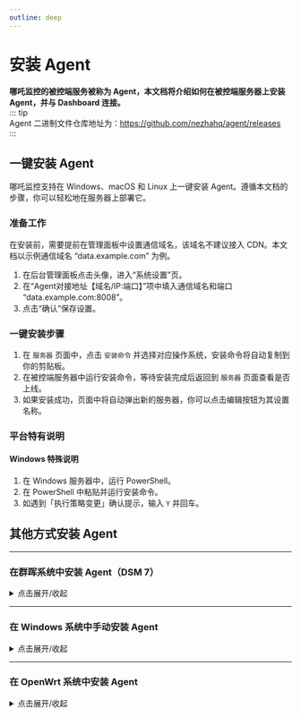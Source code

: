 ```yaml
---
outline: deep
---
```


# 安装 Agent

**哪吒监控的被控端服务被称为 Agent，本文档将介绍如何在被控端服务器上安装 Agent，并与 Dashboard 连接。**  
::: tip  
Agent 二进制文件仓库地址为：<https://github.com/nezhahq/agent/releases>  
:::

## 一键安装 Agent

哪吒监控支持在 Windows、macOS 和 Linux 上一键安装 Agent。遵循本文档的步骤，你可以轻松地在服务器上部署它。

### 准备工作

在安装前，需要提前在管理面板中设置通信域名，该域名不建议接入 CDN。本文档以示例通信域名 “data.example.com” 为例。  
1. 在后台管理面板点击头像，进入“系统设置”页。  
2. 在“Agent对接地址【域名/IP:端口】”项中填入通信域名和端口 “data.example.com:8008”。  
3. 点击“确认”保存设置。

### 一键安装步骤

1. 在 `服务器` 页面中，点击 `安装命令` 并选择对应操作系统，安装命令将自动复制到你的剪贴板。  
2. 在被控端服务器中运行安装命令，等待安装完成后返回到 `服务器` 页面查看是否上线。  
3. 如果安装成功，页面中将自动弹出新的服务器，你可以点击编辑按钮为其设置名称。  

### 平台特有说明

#### Windows 特殊说明
1. 在 Windows 服务器中，运行 PowerShell。  
2. 在 PowerShell 中粘贴并运行安装命令。  
3. 如遇到「执行策略变更」确认提示，输入 `Y` 并回车。

## 其他方式安装 Agent

---

### 在群晖系统中安装 Agent（DSM 7）

<details>
  <summary>点击展开/收起</summary>

由于群晖（Synology NAS）设备的系统基于特定版本的 Linux，其 shell 环境和软件包管理与标准 Linux 系统有所不同，因此不支持一键安装脚本。需要手动安装 Agent，具体步骤如下：

---

#### 1. 准备工作

1. **确保拥有管理员权限**  
   - 登录群晖的管理界面，或通过 SSH 使用管理员账户登录设备。

2. **安装必要的依赖**  
   确定群晖设备已安装 `wget`、`unzip` 或 `curl`

:::tip

也可以提前下载并解压好 Nezha Agent 的二进制文件，通过群晖的 DSM File Station 手动上传，免去安装依赖的步骤。

:::

---

#### 2. 下载 Nezha Agent

1. **确定群晖的 CPU 架构**  
   使用以下命令获取设备的架构信息：
   ```bash
   uname -m
   ```
   常见架构对应关系：
   - `x86_64` 对应 `amd64`
   - `armv7l` 或 `aarch64` 对应 `arm`

2. **下载适配的 Nezha Agent 二进制文件**  
   根据设备架构选择正确的下载链接。例如，对于 `amd64` 架构：
   ```bash
   wget -O nezha-agent.zip https://github.com/nezhahq/agent/releases/latest/download/nezha-agent_linux_amd64.zip
   ```

3. **解压文件**  
   将下载的压缩包解压到指定目录，例如 `/opt/nezha`：
   ```bash
   mkdir -p /opt/nezha
   unzip nezha-agent.zip -d /opt/nezha
   ```

4. **赋予运行权限**
   ```bash
   chmod +x /opt/nezha/nezha-agent
   ```
---

#### 3. 创建配置文件

1. **创建并编辑配置文件**  
   在 `/opt/nezha` 目录下创建 `config.yml` 文件，并添加以下内容：
   ```yaml
   client_secret: your_agent_secret
   debug: false
   disable_auto_update: false
   disable_command_execute: false
   disable_force_update: false
   disable_nat: false
   disable_send_query: false
   gpu: false
   insecure_tls: false
   ip_report_period: 1800
   report_delay: 1
   server: data.example.com:8008
   skip_connection_count: false
   skip_procs_count: false
   temperature: false
   tls: false 
   use_gitee_to_upgrade: false
   use_ipv6_country_code: false
   uuid: your_uuid
   ```
   - **字段说明**：
     - `server`：替换为 Dashboard 地址和端口，如 `data.example.com:8008`。
     - `client_secret`：替换为 Dashboard 配置文件中的 `agentsecretkey`，路径通常为 `/opt/nezha/dashboard/data/config.yaml`。
     - `uuid`：为该 Agent 生成一个唯一标识符，不要与同一个 Dashboard 中其他的 Agent 重复，可使用 `uuidgen` 命令生成：
       ```bash
       uuidgen
       ```
   - **保存文件**：将文件保存至 `/opt/nezha/config.yml`。

---

#### 4. 创建 systemctl 服务文件

1. **创建服务文件**  
   在 `/etc/systemd/system/` 目录下创建 `nezha-agent.service` 文件：
   ```bash
   sudo nano /etc/systemd/system/nezha-agent.service
   ```

2. **添加以下内容**：
   ```ini
   [Unit]
   Description=Nezha Agent
   After=network.target

   [Service]
   Type=simple
   User=root
   Group=root
   ExecStart=/opt/nezha/nezha-agent -c /opt/nezha/config.yml
   Restart=always
   RestartSec=5

   [Install]
   WantedBy=multi-user.target
   ```

3. **保存文件并重新加载服务配置**：
   ```bash
   sudo systemctl daemon-reload
   ```

---

#### 5. 启动 Agent

1. **启动服务**  
   使用以下命令启动 Agent：
   ```bash
   sudo systemctl start nezha-agent
   ```

2. **设置开机自启动**  
   ```bash
   sudo systemctl enable nezha-agent
   ```

3. **查看服务状态**  
   确保 Agent 已成功启动：
   ```bash
   sudo systemctl status nezha-agent
   ```
---

#### 6. 验证 Agent 连接

1. 登录 Dashboard，检查是否有新设备上线。
2. 如果服务运行正常且日志中无报错，则安装完成。

</details>

---

### 在 Windows 系统中手动安装 Agent

<details>
  <summary>点击展开/收起</summary>

Windows 系统除了一键脚本，也可以下载对应的二进制文件并手动配置，以下是详细步骤：

---

#### 1. 准备工作

1. **确保管理员权限**  
   使用管理员账户登录 Windows 系统。

2. **安装必要工具**  
   - 确保有解压工具（如 `7-Zip` 或 `WinRAR`）。

---

#### 2. 下载 Nezha Agent

1. **确认系统架构**  
   - Windows 系统一般为 `amd64` 架构，可直接下载对应的二进制文件。

2. **下载 Nezha Agent 文件**  
   - 访问 [Nezha Agent Releases](https://github.com/nezhahq/agent/releases)，下载适用于 `Windows` 的版本，例如：
     ```plaintext
     nezha-agent_windows_amd64.zip
     ```

3. **解压文件**  
   - 将下载的压缩包解压到指定目录，例如：`C:\nezha`。

---

#### 3. 创建配置文件

1. **创建并编辑配置文件**  
   在解压目录中创建 `config.yml` 文件，内容如下：
   ```yaml
   client_secret: your_agent_secret
   debug: false
   disable_auto_update: false
   disable_command_execute: false
   disable_force_update: false
   disable_nat: false
   disable_send_query: false
   gpu: false
   insecure_tls: false
   ip_report_period: 1800
   report_delay: 1
   server: data.example.com:8008
   skip_connection_count: false
   skip_procs_count: false
   temperature: false
   tls: false 
   use_gitee_to_upgrade: false
   use_ipv6_country_code: false
   uuid: your_uuid
   ```
   - **字段说明**：
     - `server`：替换为您的 Dashboard 地址和端口，例如 `data.example.com:8008`。
     - `client_secret`：替换为 Dashboard 的 `agentsecretkey`，通常位于 `/opt/nezha/dashboard/data/config.yaml` 文件中。
     - `uuid`：可以通过在线工具生成。

2. **保存文件**  
   将文件保存为 `config.yml`，存放在 Agent 的目录中。

---

#### 4. 运行 Agent

1. **以管理员权限运行 Agent**  
   打开命令提示符，进入 Agent 的目录并运行以下命令：
   ```powershell
   nezha-agent.exe -c config.yml
   ```

2. **验证连接**  
   - 登录 Dashboard，查看是否有新设备上线。
   - 如果日志中没有报错信息，说明安装成功。

---

#### 5. 设置为服务运行

1. **安装为服务**  
   - 进入 Agent 的目录，在命令提示符中运行：
     ```powershell
     nezha-agent.exe service install
     ```

2. **启动服务**  
   - 安装成功后，Agent 会自动以服务形式启动，重启系统时也会自动运行。

3. **卸载服务**  
   - 如需卸载服务，运行以下命令：
     ```powershell
     nezha-agent.exe service uninstall
     ```

</details>

---

### 在 OpenWrt 系统中安装 Agent

<details>
  <summary>点击展开/收起</summary>

OpenWrt 是轻量级 Linux 系统，需通过手动下载和配置安装 Nezha Agent。

---

#### 1. 准备工作

1. **确保管理员权限**  
   - 通过 SSH 登录到 OpenWrt，使用 `root` 账户操作。

2. **安装必要工具**  
   - 更新软件包列表并安装必要工具：
     ```bash
     opkg update
     opkg install wget unzip
     ```

---

#### 2. 下载 Nezha Agent

1. **确定系统架构**  
   使用以下命令获取架构信息：
   ```bash
   uname -m
   ```
   常见架构对应关系：
   - `x86_64` 对应 `nezha-agent_linux_amd64.zip`
   - `arm` 或 `aarch64` 对应 `nezha-agent_linux_arm.zip`

2. **下载适配的 Nezha Agent**  
   ```bash
   wget -O nezha-agent.zip https://github.com/nezhahq/agent/releases/latest/download/nezha-agent_linux_<arch>.zip
   ```

3. **解压文件**  
   解压文件至 `/etc/nezha` 目录：
   ```bash
   mkdir -p /etc/nezha
   unzip nezha-agent.zip -d /etc/nezha
   ```

---

#### 3. 创建配置文件

1. **创建配置文件**  
   创建并编辑 `/etc/nezha/config.yml` 文件并填入以下内容：
   ```bash
   touch /etc/nezha/config.yml
   vi /etc/nezha/config.yml
   ```
   ```yaml
   client_secret: your_agent_secret
   debug: false
   disable_auto_update: false
   disable_command_execute: false
   disable_force_update: false
   disable_nat: false
   disable_send_query: false
   gpu: false
   insecure_tls: false
   ip_report_period: 1800
   report_delay: 1
   server: data.example.com:8008
   skip_connection_count: false
   skip_procs_count: false
   temperature: false
   tls: false 
   use_gitee_to_upgrade: false
   use_ipv6_country_code: false
   uuid: your_uuid
   ```

2. **保存配置文件**  
   确保配置文件路径正确：`/etc/nezha/config.yml`。

---

#### 4. 运行 Agent

1. **赋予执行权限并启动 Agent**  
   ```bash
   chmod +x /etc/nezha/nezha-agent
   /etc/nezha/nezha-agent -c /etc/nezha/config.yml
   ```

2. **验证 Agent 连接**  
   - 登录 Dashboard 检查是否有新设备上线。
   - 确认 Agent 运行状态正常。

---

#### 5. 设置为开机自启动

在 OpenWrt 上，可以通过创建服务脚本的方式实现 Nezha Agent 开机自启动。

---

1. **创建服务脚本**  
   在 `/etc/init.d/nezha-service` 中创建一个服务脚本：
   ```bash
   vi /etc/init.d/nezha-service
   ```

2. **添加以下内容**  
   将以下内容复制到文件中，并根据需求修改 `nezha-agent` 的路径和配置文件路径：
   ```bash
   #!/bin/sh /etc/rc.common

   START=99
   USE_PROCD=1

   start_service() {
       procd_open_instance
       procd_set_param command /etc/nezha/nezha-agent -c /etc/nezha/config.yml
       procd_set_param respawn
       procd_close_instance
   }

   stop_service() {
       killall nezha-agent
   }

   restart() {
       stop
       sleep 2
       start
   }
   ```

3. **赋予执行权限**  
   保存文件后，赋予脚本执行权限：
   ```bash
   chmod +x /etc/init.d/nezha-service
   ```

4. **启用服务**  
   运行以下命令启用并启动服务：
   ```bash
   /etc/init.d/nezha-service enable
   /etc/init.d/nezha-service start
   ```

5. **验证启动状态**  
   使用以下命令检查服务是否正常运行：
   ```bash
   ps | grep nezha-agent
   ```

---

### 注意事项

- **配置文件路径**：确保脚本中配置文件的路径（如 `/etc/nezha/config.yml`）正确。
- **服务管理**：可以使用以下命令管理服务：
  - 手动启动服务：
    ```bash
    /etc/init.d/nezha-service start
    ```
  - 停止服务：
    ```bash
    /etc/init.d/nezha-service stop
    ```
  - 重启服务：
    ```bash
    /etc/init.d/nezha-service restart
    ```
- **日志排查**：如 Agent 无法正常启动，可通过 `logread` 检查相关日志。
</details>
